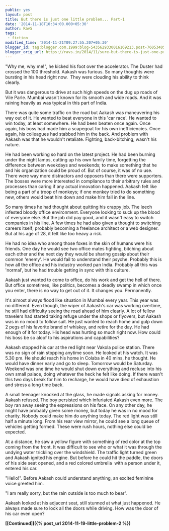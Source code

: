 ```yaml
---
public: yes
layout: post
title: But there is just one little problem... Part-1
date: '2014-11-18T10:34:00.000+05:30'
author: RavS
tags:
 - fiction
modified_time: '2014-11-21T09:27:55.207+05:30'
blogger_id: tag:blogger.com,1999:blog-5435629330016169213.post-7605340569552083653
blogger_orig_url: https://ravs.in/2014/11/sure-but-there-is-just-one-problem-part.html
---
```


"Why me, why me!", he kicked his foot over the accelerator. The Duster had crossed the 100 threshold. Aakash was furious. So many thoughts were bursting in his head right now.  They were clouding his ability to think clearly.

But it was dangerous to drive at such high speeds on the dug up roads of Vile Parle. Mumbai wasn't known for its smooth and wide roads. And it was raining heavily as was typical in this part of India.

There was quite some traffic on the road but Aakash was maneuvering his way out of it. He wanted to beat everyone in this 'car race'. He wanted to win today, at least somewhere. He had been beaten once again. Once again, his boss had made him a scapegoat for his own inefficiencies. Once again, his colleagues had stabbed him in the back. And problem with Aakash was that he wouldn't retaliate. Fighting, back-bitching, wasn't his nature.

He had been working so hard on the latest project. He had been burning under the night lamps, cutting up his own family time, forgetting the difference between weekdays and weekends; to make something that he and his organization could be proud of. But of course, it was of no use. There were way more distractors and opposers than there were supporters. The bosses were more interested in compliance to their arbitrary rules and processes than caring if any actual innovation happened. Aakash felt like being a part of a troop of monkeys; if one monkey tried to do something new, others would beat him down and make him fall in the line.

So many times he had thought about quitting his crappy job. The leech infested bloody office environment. Everyone looking to suck up the blood of everyone else. But the job did pay good, and it wasn't easy to switch companies in his line. A few times he had also given a thought to switching careers itself; probably becoming a freelance architect or a web designer. But at his age of 28, it felt like too heavy a risk.

He had no idea who among those foxes in the skin of humans were his friends. One day he would see two office mates fighting, bitching about each other and the next day they would be sharing gossip about their common 'enemy'. He would fail to understand their psyche. Probably this is how all the office and his industry worked pan India. Probably all this was 'normal', but he had trouble getting in sync with this culture.

Aakash just wanted to come to office, do his work and get the hell of there. But office sometimes, like politics, becomes a deadly swamp in which once you enter, there is no way to get out of it. It changes you. Permanently.

It's almost always flood like situation in Mumbai every year. This year was no different. Even though, the wiper of Aakash's car was working overtime, he still had difficulty seeing the road ahead of him clearly. A lot of fellow travelers had started taking refuge under the shops or flyovers, but Aakash was in no mood to follow suit. He just wanted to reach home and gulp down 2 pegs of his favorite brand of whiskey, and retire for the day. He had enough of it for today. His head was hurting so much right now. How could his boss be so aloof to his aspirations and capabilities?


Aakash stopped his car at the red light near Vakola police station. There was no sign of rain stopping anytime soon. He looked at his watch. It was 5.30 pm. He should reach his home in Colaba in 40 mins, he thought. He would have dinner early and go to sleep. Tomorrow would be Saturday. Weekend was one time he would shut down everything and recluse into his own small palace, doing whatever the heck he felt like doing. If there wasn't this two days break for him to recharge, he would have died of exhaustion and stress a long time back.

A small teenager knocked at the glass, he made signals asking for money. Aakash refused. The boy persisted which infuriated Aakash even more. The boy ran away seeing the expressions on his face. On any other day, he might have probably given some money, but today he was in no mood for charity. Nobody could make him do anything today. The red light was still half a minute long. From his rear view mirror, he could see a long queue of vehicles getting formed. These were rush hours, nothing else could be expected.

At a distance, he saw a yellow figure with something of red color at the top coming from the front. It was difficult to see who or what it was through the undying water trickling over the windshield. The traffic light turned green and Aakash ignited his engine. But before he could hit the paddle, the doors of his side seat opened, and a red colored umbrella  with a person under it, entered his car.

"Hello!". Before Aakash could understand anything, an excited feminine voice greeted him.

"I am really sorry, but the rain outside is too much to bear".

Aakash looked at his adjacent seat, still stunned at what just happened. He always made sure to lock all the doors while driving. How was the door of his car even open?

**[\[Continued\]]({% post_url 2014-11-19-little-problem-2 %})**
